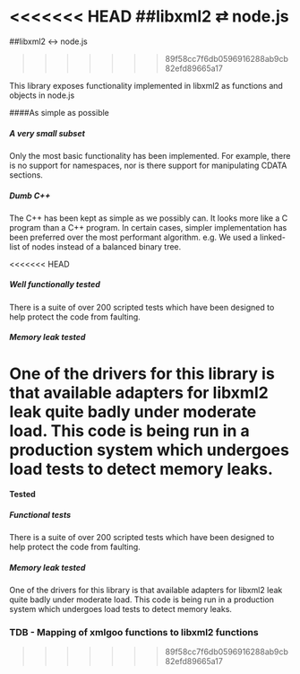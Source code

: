 <<<<<<< HEAD
##libxml2 &rlarr; node.js
=======
##libxml2 &harr; node.js
>>>>>>> 89f58cc7f6db0596916288ab9cb82efd89665a17

This library exposes functionality implemented in libxml2 as functions and objects in node.js

####As simple as possible

##### A very small subset
Only the most basic functionality has been implemented. For example, there is no support for namespaces, nor is there support for manipulating CDATA sections.

##### Dumb C++
The C++ has been kept as simple as we possibly can. It looks more like a C program than a C++ program. In certain cases, simpler implementation has been preferred over the most performant algorithm. e.g. We used a linked-list of nodes instead of a balanced binary tree.

<<<<<<< HEAD
##### Well functionally tested
There is a suite of over 200 scripted tests which have been designed to help protect the code from faulting. 

##### Memory leak tested
One of the drivers for this library is that available adapters for libxml2 leak quite badly under moderate load. This code is being run in a production system which undergoes load tests to detect memory leaks.
=======
#### Tested

##### Functional tests
There is a suite of over 200 scripted tests which have been designed to help protect the code from faulting. 

##### Memory leak tested
One of the drivers for this library is that available adapters for libxml2 leak quite badly under moderate load. This code is being run in a production system which undergoes load tests to detect memory leaks.

### TDB - Mapping of xmlgoo functions to libxml2 functions
>>>>>>> 89f58cc7f6db0596916288ab9cb82efd89665a17
